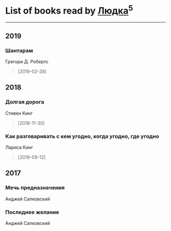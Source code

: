 # List of books read by [Людка](http://vk.com/id111038749)<sup>5</sup>
---

## 2019

### Шантарам
Грегори Д. Робертс
> [2019-02-28] 



## 2018

### Долгая дорога
Стивен Кинг
> [2018-11-30] 


### Как разговаривать с кем угодно, когда угодно, где угодно
Лариса Кинг
> [2018-09-12] 



## 2017

### Мечь предназначения
Анджей Сапковский


### Последнее желание
Анджей Сапковский



